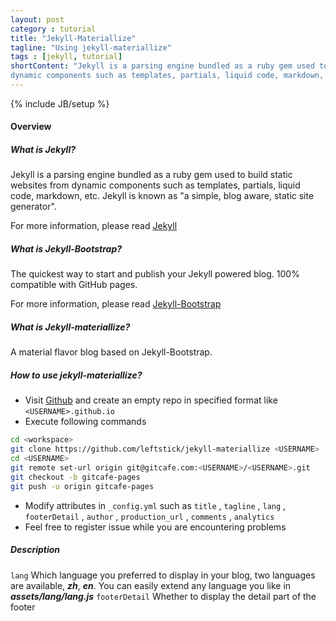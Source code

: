 ```yaml
---
layout: post
category : tutorial
title: "Jekyll-Materiallize"
tagline: "Using jekyll-materiallize"
tags : [jekyll, tutorial]
shortContent: "Jekyll is a parsing engine bundled as a ruby gem used to build static websites from
dynamic components such as templates, partials, liquid code, markdown, etc. Jekyll is known as \"a simple, blog aware, static site generator\""
---
```

{% include JB/setup %}

#### Overview

##### What is Jekyll?

Jekyll is a parsing engine bundled as a ruby gem used to build static websites from
dynamic components such as templates, partials, liquid code, markdown, etc. Jekyll is known as "a simple, blog aware, static site generator".

For more information, please read [Jekyll](http://jekyllrb.com/)

##### What is Jekyll-Bootstrap?

The quickest way to start and publish your Jekyll powered blog. 100% compatible with GitHub pages.

For more information, please read [Jekyll-Bootstrap](http://jekyllbootstrap.com/)

##### What is Jekyll-materiallize?

A material flavor blog based on Jekyll-Bootstrap.


##### How to use jekyll-materiallize?

* Visit [Github](https://github.com/) and create an empty repo in specified format like `<USERNAME>.github.io`
* Execute following commands

```bash
cd <workspace>
git clone https://github.com/leftstick/jekyll-materiallize <USERNAME>
cd <USERNAME>
git remote set-url origin git@gitcafe.com:<USERNAME>/<USERNAME>.git
git checkout -b gitcafe-pages
git push -u origin gitcafe-pages  
```

* Modify attributes in `_config.yml` such as `title` , `tagline` , `lang` , `footerDetail` , `author` , `production_url` , `comments` , `analytics`
* Feel free to register issue while you are encountering problems

##### Description

`lang` Which language you preferred to display in your blog, two languages are available, ___zh___, ___en___. You can easily extend any language you like in ___assets/lang/lang.js___
`footerDetail` Whether to display the detail part of the footer
